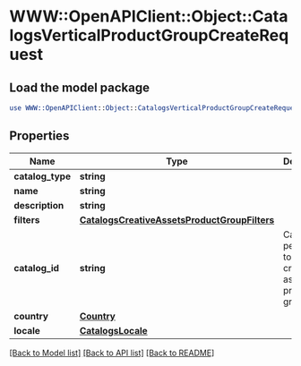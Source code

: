 # WWW::OpenAPIClient::Object::CatalogsVerticalProductGroupCreateRequest

## Load the model package
```perl
use WWW::OpenAPIClient::Object::CatalogsVerticalProductGroupCreateRequest;
```

## Properties
Name | Type | Description | Notes
------------ | ------------- | ------------- | -------------
**catalog_type** | **string** |  | 
**name** | **string** |  | 
**description** | **string** |  | [optional] 
**filters** | [**CatalogsCreativeAssetsProductGroupFilters**](CatalogsCreativeAssetsProductGroupFilters.md) |  | 
**catalog_id** | **string** | Catalog id pertaining to the creative assets product group. | 
**country** | [**Country**](Country.md) |  | 
**locale** | [**CatalogsLocale**](CatalogsLocale.md) |  | 

[[Back to Model list]](../README.md#documentation-for-models) [[Back to API list]](../README.md#documentation-for-api-endpoints) [[Back to README]](../README.md)


